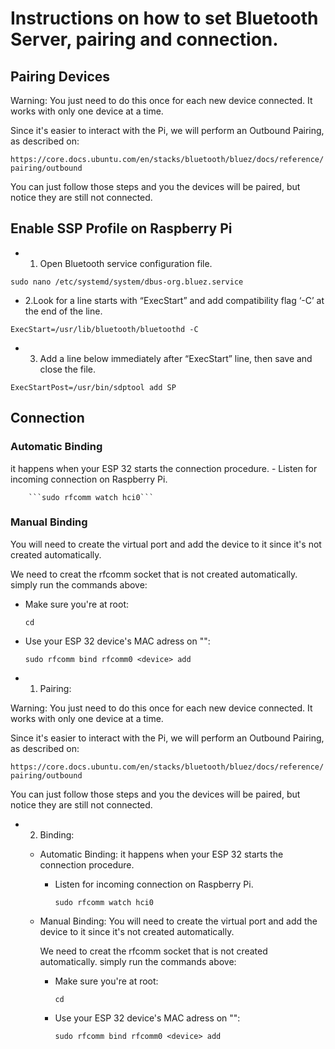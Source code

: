 # Instructions on how to set Bluetooth Server, pairing and connection.
## Pairing Devices

Warning: You just need to do this once for each new device connected. It works with only one device at a time.

Since it's easier to interact with the Pi, we will perform an Outbound Pairing, as described on:

```https://core.docs.ubuntu.com/en/stacks/bluetooth/bluez/docs/reference/pairing/outbound```

You can just follow those steps and you the devices will be paired, but notice they are still not connected.

## Enable SSP Profile on Raspberry Pi

- 1. Open Bluetooth service configuration file.

```sudo nano /etc/systemd/system/dbus-org.bluez.service```

- 2.Look for a line starts with “ExecStart” and add compatibility flag ‘-C’ at the end of the line.

```ExecStart=/usr/lib/bluetooth/bluetoothd -C```

- 3. Add a line below immediately after “ExecStart” line, then save and close the file.

```ExecStartPost=/usr/bin/sdptool add SP```

## Connection

### Automatic Binding
it happens when your ESP 32 starts the connection procedure.
    - Listen for incoming connection on Raspberry Pi.

        ```sudo rfcomm watch hci0```
### Manual Binding

You will need to create the virtual port and add the device to it since it's not created automatically.

We need to creat the rfcomm socket that is not created automatically. simply run the commands above:

- Make sure you're at root:
    
  ```cd```

- Use your ESP 32 device's MAC adress on "<device>":

  ```sudo rfcomm bind rfcomm0 <device> add```
- 1. Pairing:

Warning: You just need to do this once for each new device connected. It works with only one device at a time.

Since it's easier to interact with the Pi, we will perform an Outbound Pairing, as described on:

```https://core.docs.ubuntu.com/en/stacks/bluetooth/bluez/docs/reference/pairing/outbound```

You can just follow those steps and you the devices will be paired, but notice they are still not connected.

- 2. Binding:

  - Automatic Binding: it happens when your ESP 32 starts the connection procedure.
    - Listen for incoming connection on Raspberry Pi.

        ```sudo rfcomm watch hci0```
        
  - Manual Binding: You will need to create the virtual port and add the device to it since it's not created automatically.

    We need to creat the rfcomm socket that is not created automatically. simply run the commands above:

    - Make sure you're at root:
    
      ```cd```

    - Use your ESP 32 device's MAC adress on "<device>":

      ```sudo rfcomm bind rfcomm0 <device> add```

